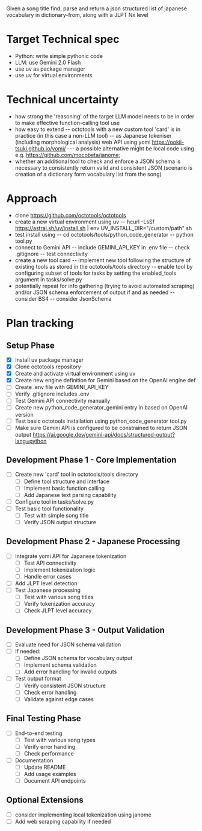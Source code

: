 #

Given a song title find, parse and return a json structured list of japanese vocabulary in dictionary-from, along with a JLPT Nx level 

# Target Technical spec
- Python: write simple pythonic code
- LLM: use Gemini 2.0 Flash
- use uv as package manager
- use uv for virtual environments


# Technical uncertainty
- how strong the 'reasoning' of the target LLM model needs to be in order to make effective function-calling tool use
- how easy to extend
-- octotools with a new custom tool 'card' is in practice (in this case a non-LLM tool)
-- as Japanese tokeniser (including morphological analysis) web API using yomi https://ookii-tsuki.github.io/yomi/
--- a possible alternative might be local code using e.g. https://github.com/mocobeta/janome;
- whether an additional tool to check and enforce a JSON schema is necessary to consistently return valid and consistent JSON (scenario is creation of a dictionary form vocabulary list from the song)

# Approach
- clone https://github.com/octotools/octotools
- create a new virtual environment using uv 
-- hcurl -LsSf https://astral.sh/uv/install.sh | env UV_INSTALL_DIR="/custom/path" sh
- test install using 
-- cd octotools/tools/python_code_generator
-- python tool.py
- connect to Gemini API
-- include GEMINI_API_KEY in .env file
-- check .gitignore
-- test connectivity
- create a new tool card
-- implement new tool following the structure of existing tools as stored in the octotools/tools directory
-- enable tool by configuring subset of tools for tasks by setting the enabled_tools argument in tasks/solve.py
- potentially repeat for info gathering (trying to avoid automated scraping) and/or JSON schema enforcement of output if and as needed
-- consider BS4
-- consider JsonSchema

# Plan tracking

## Setup Phase
- [x] Install uv package manager
- [x] Clone octotools repository
- [x] Create and activate virtual environment using uv
- [x] Create new engine definition for Gemini based on the OpenAI engine def
- [ ] Create .env file with GEMINI_API_KEY
- [ ] Verify .gitignore includes .env
- [ ] Test Gemini API connectivity manually
- [ ] Create new python_code_generator_gemini entry in based on OpenAI version 
- [ ] Test basic octotools installation using python_code_generator tool.py
- [ ] Make sure Gemini API is configured to be constrained to return JSON output
      https://ai.google.dev/gemini-api/docs/structured-output?lang=python

## Development Phase 1 - Core Implementation
- [ ] Create new 'card' tool in octotools/tools directory
  - [ ] Define tool structure and interface
  - [ ] Implement basic function calling
  - [ ] Add Japanese text parsing capability
- [ ] Configure tool in tasks/solve.py
- [ ] Test basic tool functionality
  - [ ] Test with simple song title
  - [ ] Verify JSON output structure

## Development Phase 2 - Japanese Processing
- [ ] Integrate yomi API for Japanese tokenization
  - [ ] Test API connectivity
  - [ ] Implement tokenization logic
  - [ ] Handle error cases
- [ ] Add JLPT level detection
- [ ] Test Japanese processing
  - [ ] Test with various song titles
  - [ ] Verify tokenization accuracy
  - [ ] Check JLPT level accuracy

## Development Phase 3 - Output Validation
- [ ] Evaluate need for JSON schema validation
- [ ] If needed:
  - [ ] Define JSON schema for vocabulary output
  - [ ] Implement schema validation
  - [ ] Add error handling for invalid outputs
- [ ] Test output format
  - [ ] Verify consistent JSON structure
  - [ ] Check error handling
  - [ ] Validate against edge cases

## Final Testing Phase
- [ ] End-to-end testing
  - [ ] Test with various song types
  - [ ] Verify error handling
  - [ ] Check performance
- [ ] Documentation
  - [ ] Update README
  - [ ] Add usage examples
  - [ ] Document API endpoints

## Optional Extensions
- [ ] consider implementing local tokenization using janome
- [ ] Add web scraping capability if needed